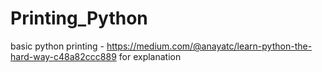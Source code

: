 # Printing_Python
basic python printing -
https://medium.com/@anayatc/learn-python-the-hard-way-c48a82ccc889 for explanation
